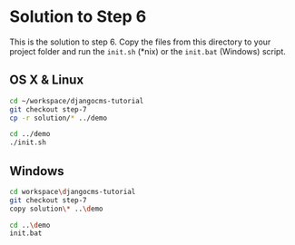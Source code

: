 Solution to Step 6
==================
This is the solution to step 6. Copy the files from this directory to your project folder and run the `init.sh` (*nix) or the `init.bat` (Windows) script.

OS X  & Linux
-------------

```bash
cd ~/workspace/djangocms-tutorial
git checkout step-7
cp -r solution/* ../demo

cd ../demo
./init.sh
```

Windows
-------

```bash
cd workspace\djangocms-tutorial
git checkout step-7
copy solution\* ..\demo

cd ..\demo
init.bat
```
